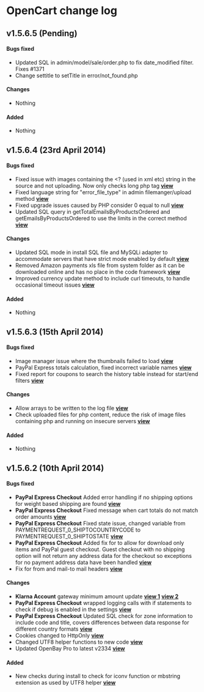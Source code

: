 # OpenCart change log

## v1.5.6.5 (Pending)
#### Bugs fixed
* Updated SQL in admin/model/sale/order.php to fix date_modified filter. Fixes #1371
* Change settitle to setTitle in error/not_found.php

#### Changes
* Nothing

#### Added
* Nothing

## v1.5.6.4 (23rd April 2014)
#### Bugs fixed
* Fixed issue with images containing the <? (used in xml etc) string in the source and not uploading. Now only checks long php tag [**view**](https://github.com/opencart/opencart/commit/b04cbbcc40308c47e2d77460358b6450e9ee0e5b)
* Fixed language string for "error_file_type" in admin filemanger/upload method [**view**](https://github.com/opencart/opencart/commit/b04cbbcc40308c47e2d77460358b6450e9ee0e5b)
* Fixed upgrade issues caused by PHP consider 0 equal to null [**view**](https://github.com/opencart/opencart/commit/d6d5473e4d69e9f9f0679e3445899a3bc37a86f1)
* Updated SQL query in getTotalEmailsByProductsOrdered and getEmailsByProductsOrdered to use the limits in the correct method [**view**](https://github.com/opencart/opencart/commit/c5feafce559c81a44ab11315365750ed9b4a0cb1)

#### Changes
* Updated SQL mode in install SQL file and MySQLi adapter to accommodate servers that have strict mode enabled by default [**view**](https://github.com/opencart/opencart/commit/70298dd3c21430935659745436fe1f8709483718)
* Removed Amazon payments xls file from system folder as it can be downloaded online and has no place in the code framework [**view**](https://github.com/opencart/opencart/commit/70298dd3c21430935659745436fe1f8709483718)
* Improved currency update method to include curl timeouts, to handle occasional timeout issues [**view**](https://github.com/opencart/opencart/commit/bda066fdbde486107337ca1069bcba0dabecc67f)

#### Added
* Nothing

## v1.5.6.3 (15th April 2014)
#### Bugs fixed
* Image manager issue where the thumbnails failed to load [**view**](https://github.com/opencart/opencart/commit/b84978b5ca6683d4c62951256ef25f68a685ce92)
* PayPal Express totals calculation, fixed incorrect variable names [**view**](https://github.com/opencart/opencart/commit/78c4e9ac0f8fe51c69a1ddc1fb443dae2a5934f7)
* Fixed report for coupons to search the history table instead for start/end filters [**view**](https://github.com/opencart/opencart/commit/580ed0482f804a37e13fcab5363a38a76ce4feb9)

#### Changes
* Allow arrays to be written to the log file [**view**](https://github.com/opencart/opencart/commit/1e430128cd055498666fd5a2be2267b933a4b2c8)
* Check uploaded files for php content, reduce the risk of image files containing php and running on insecure servers [**view**](https://github.com/opencart/opencart/commit/c11ef46681b2c2d87b6c3fd7b1394f53b6b72e45)

#### Added
* Nothing

## v1.5.6.2 (10th April 2014)
#### Bugs fixed
- **PayPal Express Checkout** Added error handling if no shipping options for weight based shipping are found [**view**](https://github.com/opencart/opencart/commit/201004c7dcbec43d17477a099fc8522f56537c00)
- **PayPal Express Checkout** Fixed message when cart totals do not match order amounts [**view**](https://github.com/opencart/opencart/commit/1bf9db4306223760ba00a1a6bd8524cb1f96128b)
- **PayPal Express Checkout** Fixed state issue, changed variable from PAYMENTREQUEST_0_SHIPTOCOUNTRYCODE to PAYMENTREQUEST_0_SHIPTOSTATE [**view**](https://github.com/opencart/opencart/commit/ff2705e21aa3062db53a4a39e5651d231af20e9c)
- **PayPal Express Checkout** Added fix for to allow for download only items and PayPal guest checkout. Guest checkout with no shipping option will not return any address data for the checkout so exceptions for no payment address data have been handled [**view**](https://github.com/opencart/opencart/commit/0a94a4073743cced97e0944d702425c7c57cf866)
- Fix for from and mail-to mail headers [**view**](https://github.com/opencart/opencart/commit/03bc37b4303bc3a9e9b6d9d34d604f0126aa61d1)

#### Changes
* **Klarna Account** gateway minimum amount update [**view 1**](https://github.com/opencart/opencart/commit/0c579e27168db635e43a0d9d2562c4bb5b26f464) [**view 2**](https://github.com/opencart/opencart/commit/d4ee47aedd456828c656075da6aecc345365d4ff)
* **PayPal Express Checkout** wrapped logging calls with if statements to check if debug is enabled in the settings [**view**](https://github.com/opencart/opencart/commit/765ea85956ca1d50aea5c8108c7c39a6dd4ad765)
* **PayPal Express Checkout** Updated SQL check for zone information to include code and title, covers differences between data response for different country formats [**view**](https://github.com/opencart/opencart/commit/395d4cc04c26b12dfa9a427142a9890876ceecf7)
* Cookies changed to HttpOnly [**view**](https://github.com/opencart/opencart/commit/53c376abb238a5d0bb14aa5e1a39f0601a4c6b9f)
* Changed UTF8 helper functions to new code [**view**](https://github.com/opencart/opencart/commit/d55aa27958895ed4f3141d4cffc94c7589aae48c)
* Updated OpenBay Pro to latest v2334 [**view**](https://github.com/opencart/opencart/pull/1327)

#### Added
* New checks during install to check for iconv function or mbstring extension as used by UTF8 helper [**view**](https://github.com/opencart/opencart/commit/8f4a58899e5ca0316b3e3be49a1171ccf3b0db26)